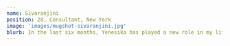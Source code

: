 ```yaml
---
name: Sivaranjini
position: 28, Consultant, New York
image: 'images/mugshot-sivaranjini.jpg'
blurb: In the last six months, Yenesika has played a new role in my life - that of a yoga instructor. While I always knew the value of yoga, I was looking for a patient instructor who could help me understand my body and find my rhythm. I’ve long struggled with neck and shoulder pain (perils of my work). Yenesika helps me relieve the pain and tension in my body. She also keeps me on my toes and make me do cardio yoga sometimes (that’s a plus)!
---
```

